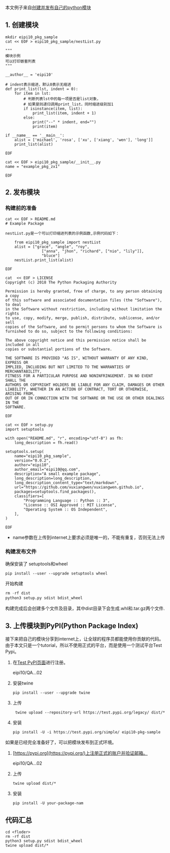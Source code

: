 本文例子来自[创建并发布自己的python模块](https://www.jianshu.com/p/905156486d79)

## 1. 创建模块

~~~
mkdir eipi10_pkg_sample
cat << EOF > eipi10_pkg_sample/nestList.py

"""
模块示例
可以打印嵌套列表
"""

__author__ = 'eipi10'

# indent表示缩进，默认0表示无缩进
def print_list(lst, indent = 0):
    for item in lst:
        # 判断列表lst中的每一项是否是list对象，
        # 如果是则递归调用print_list，同时缩进级别加1
        if isinstance(item, list):   
            print_list(item, indent + 1)
        else:
            print("--" * indent, end="")
            print(item)
            
if __name__ == '__main__':
    alist = ['michael', 'rosa', ['xu', ['xiang', 'wen'], 'long']]
    print_list(alist)

EOF

cat << EOF > eipi10_pkg_sample/__init__.py
name = "example_pkg_zx1"

EOF

~~~

## 2. 发布模块

### 构建前的准备

~~~
cat << EOF > README.md
# Example Package

nestList.py是一个可以打印缩进列表的示例函数,示例代码如下：

    from eipi10_pkg_sample import nestList
    alist = ["grace", "angle", "roy", 
                ["anna", "jhon", "richard", ["nio", "lily"]], 
                "bluce"]        
    nestList.print_list(alist)

EOF

cat  << EOF > LICENSE
Copyright (c) 2018 The Python Packaging Authority

Permission is hereby granted, free of charge, to any person obtaining a copy
of this software and associated documentation files (the "Software"), to deal
in the Software without restriction, including without limitation the rights
to use, copy, modify, merge, publish, distribute, sublicense, and/or sell
copies of the Software, and to permit persons to whom the Software is
furnished to do so, subject to the following conditions:

The above copyright notice and this permission notice shall be included in all
copies or substantial portions of the Software.

THE SOFTWARE IS PROVIDED "AS IS", WITHOUT WARRANTY OF ANY KIND, EXPRESS OR
IMPLIED, INCLUDING BUT NOT LIMITED TO THE WARRANTIES OF MERCHANTABILITY,
FITNESS FOR A PARTICULAR PURPOSE AND NONINFRINGEMENT. IN NO EVENT SHALL THE
AUTHORS OR COPYRIGHT HOLDERS BE LIABLE FOR ANY CLAIM, DAMAGES OR OTHER
LIABILITY, WHETHER IN AN ACTION OF CONTRACT, TORT OR OTHERWISE, ARISING FROM,
OUT OF OR IN CONNECTION WITH THE SOFTWARE OR THE USE OR OTHER DEALINGS IN THE
SOFTWARE.

EOF

cat << EOF > setup.py
import setuptools

with open("README.md", "r", encoding="utf-8") as fh:
    long_description = fh.read()

setuptools.setup(
    name="eipi10_pkg_sample",
    version="0.0.2",
    author="eipi10",
    author_email="eipi10@qq.com",
    description="A small example package",
    long_description=long_description,
    long_description_content_type="text/markdown",
    url="https://github.com/xuxiangwen/xuxiangwen.github.io",
    packages=setuptools.find_packages(),
    classifiers=[
        "Programming Language :: Python :: 3",
        "License :: OSI Approved :: MIT License",
        "Operating System :: OS Independent",
    ],
)

EOF
~~~

- name参数在上传到internet上要求必须是唯一的，不能有重复，否则无法上传

### 构建发布文件

确保安装了 setuptools和wheel

~~~
pip install --user --upgrade setuptools wheel
~~~

开始构建

~~~python
rm -rf dist
python3 setup.py sdist bdist_wheel
~~~

构建完成后会创建多个文件及目录，其中dist目录下会生成.whl和.tar.gz两个文件.

## 3. 上传模块到PyPI(Python Package Index)

接下来把自己的模块分享到internet上，让全球的程序员都能使用你贡献的代码。由于本文只是一个tutorial，所以不使用正式的平台，而是使用一个测试平台Test Pypi。

1. 在[Test PyPI页面](https://test.pypi.org/account/register/)进行注册。

   eipi10/QA...02

2. 安装twine

   ~~~
   pip install --user --upgrade twine
   ~~~

3. 上传

   ~~~
    twine upload --repository-url https://test.pypi.org/legacy/ dist/*
   ~~~

4. 安装

   ~~~
   pip install -U -i https://test.pypi.org/simple/ eipi10-pkg-sample
   ~~~

如果是已经完全准备好了，可以把模块发布到正式环境。

1. [https://pypi.org](https://pypi.org/)上注册正式的账户并验证邮箱。

   eipi10/QA...02

2. 上传

   ~~~
   twine upload dist/*
   ~~~

3. 安装

   ~~~
   pip install -U your-package-nam
   ~~~

   

## 代码汇总

~~~
cd <floder>
rm -rf dist
python3 setup.py sdist bdist_wheel
twine upload dist/*
~~~

